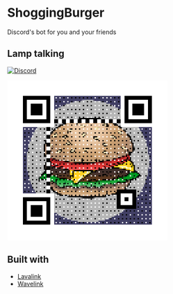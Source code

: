 # ShoggingBurger

Discord's bot for you and your friends

## Lamp talking
[![Discord](https://img.shields.io/discord/698939991891509258?color=937299DA&label=Burger&logo=discord&logoColor=white&style=plastic)](https://discord.gg/5SEM92b)

![QR-code](images/bot_qr.png)

## Built with
* [Lavalink](https://github.com/Frederikam/Lavalink)
* [Wavelink](https://github.com/PythonistaGuild/Wavelink)
